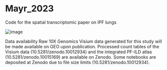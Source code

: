 # Mayr_2023
Code for the spatial transcriptomic paper on IPF lungs

![image](https://github.com/christophhmayr/2023_Mayr/assets/58946604/9115aff0-d2bf-4211-8dd2-237f94383c34)

Data availability
Raw 10X Genomics Visium data generated for this study will be made available on GEO upon publication. Processed count tables of the Visium data (10.5281/zenodo.10012934) and the integrated PF-ILD atlas (10.5281/zenodo.10015169) are available on Zenodo.
Some notebooks are deposited at Zenodo due to file size limits (10.5281/zenodo.10012934).
